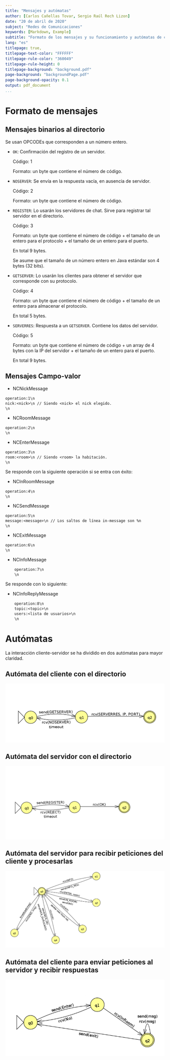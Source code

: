 ```yaml
---
title: "Mensajes y autómatas"
author: [Carlos Cañellas Tovar, Sergio Raúl Rech Lizon]
date: "20 de abril de 2020"
subject: "Redes de Comunicaciones"
keywords: [Markdown, Example]
subtitle: "Formato de los mensajes y su funcionamiento y autómatas de cada aplicación"
lang: "es"
titlepage: true,
titlepage-text-color: "FFFFFF"
titlepage-rule-color: "360049"
titlepage-rule-height: 0
titlepage-background: "background.pdf"
page-background: "backgroundPage.pdf"
page-background-opacity: 0.1
output: pdf_document
...
```


# Formato de mensajes

## Mensajes binarios al directorio

Se usan OPCODEs que corresponden a un número entero.

- `OK`: Confirmación del registro de un servidor.

    Código: 1
    
    Formato: un byte que contiene el número de código.

- `NOSERVER`: Se envía en la respuesta vacía, en ausencia de servidor.

    Código: 2
    
    Formato: un byte que contiene el número de código.

- `REGISTER`: Lo usarán los servidores de chat. Sirve para registrar tal servidor en el directorio.

    Código: 3
    
    Formato: un byte que contiene el número de código + el tamaño de un entero para el protocolo + el tamaño de un entero para el puerto.
    
    En total 9 bytes.
    
    Se asume que el tamaño de un número entero en Java estándar son 4 bytes (32 bits).

- `GETSERVER`: Lo usarán los clientes para obtener el servidor que corresponde con su protocolo.

    Código: 4
    
    Formato: un byte que contiene el número de código + el tamaño de un entero para almacenar el protocolo.
    
    En total 5 bytes.

- `SERVERRES`: Respuesta a un `GETSERVER`. Contiene los datos del servidor.

    Código: 5
    
    Formato: un byte que contiene el número de código + un array de 4 bytes con la IP del servidor + el tamaño de un entero para el puerto.

    En total 9 bytes.

## Mensajes Campo-valor

- NCNickMessage

```
operation:1\n
nick:<nick>\n // Siendo <nick> el nick elegido.
\n
```

- NCRoomMessage

```
operation:2\n
\n
```

- NCEnterMessage
```
operation:3\n
room:<room>\n // Siendo <room> la habitación.
\n
```
Se responde con la siguiente operación si se entra con éxito:

- NCInRoomMessage
```
operation:4\n
\n
```
- NCSendMessage
```
operation:5\n
message:<message>\n // Los saltos de línea in-message son %n
\n
```

- NCExitMessage
```
operation:6\n
\n
```

- NCInfoMessage
```
	operation:7\n
	\n
```
Se responde con lo siguiente:

- NCInfoReplyMessage
```
	operation:8\n
	topic:<topic>\n
	users:<lista de usuarios>\n
	\n
```

# Autómatas

La interacción cliente-servidor se ha dividido en dos autómatas para mayor claridad.

## Autómata del cliente con el directorio

![Autómata de cliente a directorio](automatas_viejos/cliente_dir.png)

## Autómata del servidor con el directorio

![Autómata de servidor a directorio](automatas_viejos/srv_dir.png)


## Autómata del servidor para recibir peticiones del cliente y procesarlas

![Autómata de servidor a cliente](automatas_viejos/servidor.png)

## Autómata del cliente para enviar peticiones al servidor y recibir respuestas

![Autómata de cliente a servidor](automatas_viejos/cliente.png)
